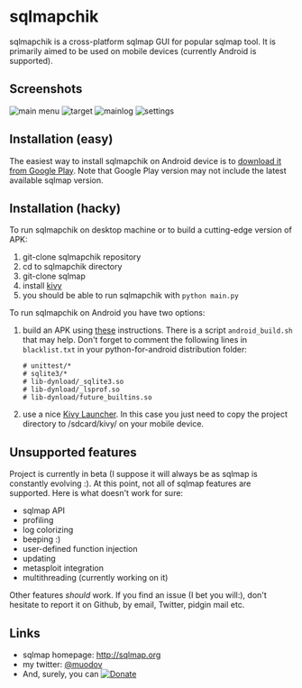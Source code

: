 sqlmapchik
==========

sqlmapchik is a cross-platform sqlmap GUI for popular sqlmap tool.
It is primarily aimed to be used on mobile devices (currently Android is supported).


Screenshots
----

![main menu](https://raw.github.com/muodov/sqlmapchik/master/screens/mainmenu.png)
![target](https://raw.github.com/muodov/sqlmapchik/master/screens/target.png)
![mainlog](https://raw.github.com/muodov/sqlmapchik/master/screens/log.png)
![settings](https://raw.github.com/muodov/sqlmapchik/master/screens/settings.png)


Installation (easy)
----

The easiest way to install sqlmapchik on Android device is to [download it from Google Play](http://play.google.com/).
Note that Google Play version may not include the latest available sqlmap version.

Installation (hacky)
----

To run sqlmapchik on desktop machine or to build a cutting-edge version of APK:

1. git-clone sqlmapchik repository
2. cd to sqlmapchik directory
3. git-clone sqlmap
4. install [kivy](http://kivy.org/#download)
5. you should be able to run sqlmapchik with ```python main.py```

To run sqlmapchik on Android you have two options:

1. build an APK using [these](http://kivy.org/docs/guide/packaging-android.html) instructions. There is a script ```android_build.sh``` that may help.
   Don't forget to comment the following lines in ```blacklist.txt``` in your python-for-android distribution folder:

   ```
   # unittest/*
   # sqlite3/*
   # lib-dynload/_sqlite3.so
   # lib-dynload/_lsprof.so
   # lib-dynload/future_builtins.so
   ```

2. use a nice [Kivy Launcher](https://play.google.com/store/apps/details?id=org.kivy.pygame).
In this case you just need to copy the project directory to /sdcard/kivy/ on your mobile device.

Unsupported features
----

Project is currently in beta (I suppose it will always be as sqlmap is constantly evolving :).
At this point, not all of sqlmap features are supported. Here is what doesn't work for sure:

* sqlmap API
* profiling
* log colorizing
* beeping :)
* user-defined function injection
* updating
* metasploit integration
* multithreading (currently working on it)

Other features _should_ work. If you find an issue (I bet you will:), don't hesitate to report it on Github, by email, Twitter, pidgin mail etc.

Links
----

* sqlmap homepage: http://sqlmap.org
* my twitter: [@muodov](https://twitter.com/muodov)
* And, surely, you can [![Donate](https://www.paypalobjects.com/en_US/i/btn/btn_donate_LG.gif)](https://www.paypal.com/cgi-bin/webscr?cmd=_s-xclick&hosted_button_id=L5B7EALA4JRU4)
